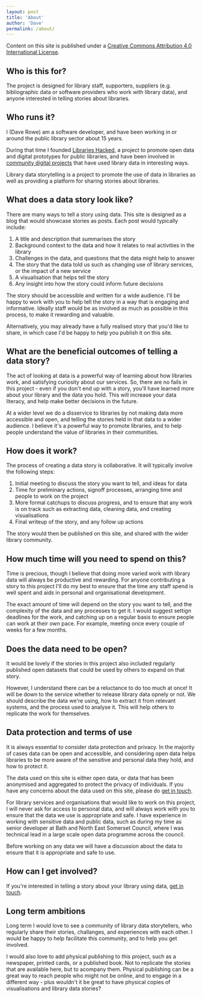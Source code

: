 ```yaml
---
layout: post
title: 'About'
author: 'Dave'
permalink: /about/
---
```


Content on this site is published under a [Creative Commons Attribution 4.0 International License](https://creativecommons.org/licenses/by/4.0/).

## Who is this for?

The project is designed for library staff, supporters, suppliers (e.g. bibliographic data or software providers who work with library data), and anyone interested in telling stories about libraries.

## Who runs it?

I (Dave Rowe) am a software developer, and have been working in or around the public library sector about 15 years.

During that time I founded [Libraries Hacked](https://librarieshacked.org/), a project to promote open data and digital prototypes for public libraries, and have been involved in [community digital projects](https://www.librarieshacked.org/projects/) that have used library data in interesting ways.

Library data storytelling is a project to promote the use of data in libraries as well as providing a platform for sharing stories about libraries.

## What does a data story look like?

There are many ways to tell a story using data. This site is designed as a blog that would showcase stories as posts. Each post would typically include:

1. A title and description that summarises the story
2. Background context to the data and how it relates to real activities in the library
3. Challenges in the data, and questions that the data might help to answer
4. The story that the data told us such as changing use of library services, or the impact of a new service
5. A visualisation that helps tell the story
6. Any insight into how the story could inform future decisions

The story should be accessible and written for a wide audience. I'll be happy to work with you to help tell the story in a way that is engaging and informative. Ideally staff would be as involved as much as possible in this process, to make it rewarding and valuable.

Alternatively, you may already have a fully realised story that you'd like to share, in which case I'd be happy to help you publish it on this site.

## What are the beneficial outcomes of telling a data story?

The act of looking at data is a powerful way of learning about how libraries work, and satisfying curiosity about our services. So, there are no fails in this project - even if you don't end up with a story, you'll have learned more about your library and the data you hold. This will increase your data literacy, and help make better decisions in the future.

At a wider level we do a disservice to libraries by not making data more accessible and open, and telling the stories held in that data to a wider audience. I believe it's a powerful way to promote libraries, and to help people understand the value of libraries in their communities.

## How does it work?

The process of creating a data story is collaborative. It will typically involve the following steps:

1. Initial meeting to discuss the story you want to tell, and ideas for data
2. Time for preliminary actions, signoff processes, arranging time and people to work on the project
3. More formal catchups to discuss progress, and to ensure that any work is on track such as extracting data, cleaning data, and creating visualisations
4. Final writeup of the story, and any follow up actions

The story would then be published on this site, and shared with the wider library community.

## How much time will you need to spend on this?

Time is precious, though I believe that doing more varied work with library data will always be productive and rewarding. For anyone contributing a story to this project I'll do my best to ensure that the time any staff spend is well spent and aids in personal and organisational development.

The exact amount of time will depend on the story you want to tell, and the complexity of the data and any processes to get it. I would suggest settign deadlines for the work, and catching up on a regular basis to ensure people can work at their own pace. For example, meeting once every couple of weeks for a few months.

## Does the data need to be open?

It would be lovely if the stories in this project also included regularly published open datasets that could be used by others to expand on that story.

However, I understand there can be a reluctance to do too much at once! It will be down to the service whether to release library data opnely or not. We should describe the data we're using, how to extract it from relevant systems, and the process used to analyse it. This will help others to replicate the work for themselves.

## Data protection and terms of use

It is always essential to consider data protection and privacy. In the majority of cases data can be open and accessible, and considering open data helps libraries to be more aware of the sensitive and personal data they hold, and how to protect it.

The data used on this site is either open data, or data that has been anonymised and aggregated to protect the privacy of individuals. If you have any concerns about the data used on this site, please do [get in touch](mailto:info@librarieshacked.org).

For library services and organisations that would like to work on this project, I will never ask for access to personal data, and will always work with you to ensure that the data we use is appropriate and safe. I have experience in working with sensitive data and public data, such as during my time as senior developer at Bath and North East Somerset Council, where I was technical lead in a large scale open data programme across the council.

Before working on any data we will have a discussion about the data to ensure that it is appropriate and safe to use.

## How can I get involved?

If you're interested in telling a story about your library using data, [get in touch](mailto:info@librarieshacked.org).

## Long term ambitions

Long term I would love to see a community of library data storytellers, who regularly share their stories, challanges, and experiences with each other. I would be happy to help facilitate this community, and to help you get involved.

I would also love to add physical publishing to this project, such as a newspaper, printed cards, or a published book. Not to replicate the stories that are available here, but to acompany them. Physical publishing can be a great way to reach people who might not be online, and to engage in a different way - plus wouldn't it be great to have physical copies of visualisations and library data stories?
